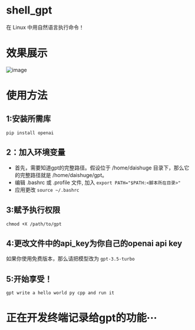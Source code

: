 # shell_gpt

在 Linux 中用自然语言执行命令！

# 效果展示

![image](https://github.com/daishuge/shell_gpt/assets/122254868/41268e7d-732c-4697-93b1-28f944ebb9ee)

# 使用方法

## 1:安装所需库

```shell
pip install openai
```

## 2：加入环境变量

- 首先，需要知道gpt的完整路径。假设位于 /home/daishuge 目录下，那么它的完整路径就是 /home/daishuge/gpt。
- 编辑 .bashrc 或 .profile 文件, 加入 `export PATH="$PATH:<脚本所在目录>"`
- 应用更改 `source ~/.bashrc`

## 3:赋予执行权限

```shell
chmod +X /path/to/gpt
```

## 4:更改文件中的api_key为你自己的openai api key

如果你使用免费版本，那么请把模型改为 `gpt-3.5-turbo`

## 5:开始享受！

```shell
gpt write a hello world py cpp and run it
```

# 正在开发终端记录给gpt的功能···
